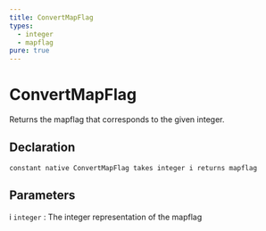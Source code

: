 ```yaml
---
title: ConvertMapFlag
types:
  - integer
  - mapflag
pure: true
---
```


# ConvertMapFlag
Returns the mapflag that corresponds to the given integer.

## Declaration

```jass
constant native ConvertMapFlag takes integer i returns mapflag
```

## Parameters
i `integer`
: The integer representation of the mapflag
